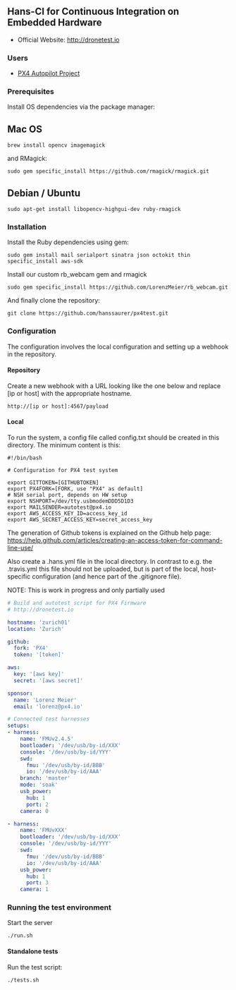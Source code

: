## Hans-CI for Continuous Integration on Embedded Hardware

*   Official Website: http://dronetest.io

### Users

  * [PX4 Autopilot Project](http://px4.io)

### Prerequisites

Install OS dependencies via the package manager:

## Mac OS

```
brew install opencv imagemagick
```
and RMagick:
```
sudo gem specific_install https://github.com/rmagick/rmagick.git
```

## Debian / Ubuntu

```
sudo apt-get install libopencv-highgui-dev ruby-rmagick
```

### Installation

Install the Ruby dependencies using gem:

```
sudo gem install mail serialport sinatra json octokit thin specific_install aws-sdk
```

Install our custom rb_webcam gem and rmagick

```
sudo gem specific_install https://github.com/LorenzMeier/rb_webcam.git
```

And finally clone the repository:

```
git clone https://github.com/hanssaurer/px4test.git
```

### Configuration

The configuration involves the local configuration and setting up a webhook in the repository.

#### Repository

Create a new webhook with a URL looking like the one below and replace [ip or host] with the appropriate hostname.

```
http://[ip or host]:4567/payload
```

#### Local

To run the system, a config file called config.txt should be created in this directory. The minimum content is this:

```
#!/bin/bash

# Configuration for PX4 test system

export GITTOKEN=[GITHUBTOKEN]
export PX4FORK=[FORK, use "PX4" as default]
# NSH serial port, depends on HW setup
export NSHPORT=/dev/tty.usbmodemDDD5D1D3
export MAILSENDER=autotest@px4.io
export AWS_ACCESS_KEY_ID=access_key_id
export AWS_SECRET_ACCESS_KEY=secret_access_key

```

The generation of Github tokens is explained on the Github help page:
https://help.github.com/articles/creating-an-access-token-for-command-line-use/

Also create a .hans.yml file in the local directory. In contrast to e.g. the .travis.yml this file should not be uploaded,
but is part of the local, host-specific configuration (and hence part of the .gitignore file).

NOTE: This is work in progress and only partially used

```YAML
# Build and autotest script for PX4 Firmware
# http://dronetest.io

hostname: 'zurich01'
location: 'Zurich'

github:
  fork: 'PX4'
  token: '[token]'

aws:
  key: '[aws key]'
  secret: '[aws secret]'

sponsor:
  name: 'Lorenz Meier'
  email: 'lorenz@px4.io'

# Connected test harnesses
setups:
- harness:
    name: 'FMUv2.4.5'
    bootloader: '/dev/usb/by-id/XXX'
    console: '/dev/usb/by-id/YYY'
    swd:
      fmu: '/dev/usb/by-id/BBB'
      io: '/dev/usb/by-id/AAA'
    branch: 'master'
    mode: 'soak'
    usb_power:
      hub: 1
      port: 2
    camera: 0

- harness:
    name: 'FMUvXXX'
    bootloader: '/dev/usb/by-id/XXX'
    console: '/dev/usb/by-id/YYY'
    swd:
      fmu: '/dev/usb/by-id/BBB'
      io: '/dev/usb/by-id/AAA'
    usb_power:
      hub: 1
      port: 3
    camera: 1
```


### Running the test environment  

Start the server
```
./run.sh
```

#### Standalone tests

Run the test script:
```
./tests.sh
```
